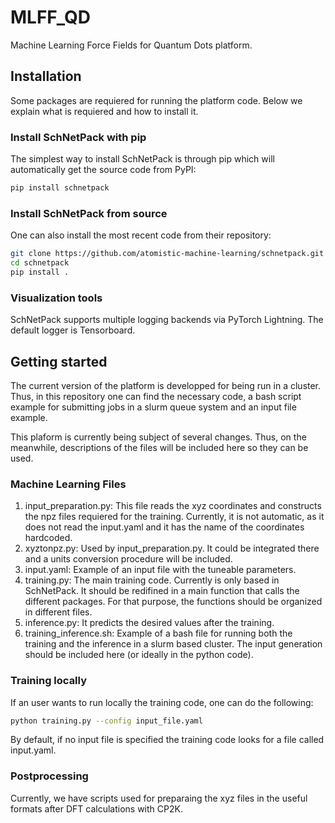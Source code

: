 # MLFF_QD
Machine Learning Force Fields for Quantum Dots platform.

## Installation
Some packages are requiered for running the platform code. Below we explain what is requiered and how to install it.

### Install SchNetPack with pip
The simplest way to install SchNetPack is through pip which will automatically get the source code from PyPI:

```bash
pip install schnetpack
```

### Install SchNetPack from source
One can also install the most recent code from their repository:

```bash
git clone https://github.com/atomistic-machine-learning/schnetpack.git
cd schnetpack
pip install .
```

### Visualization tools
SchNetPack supports multiple logging backends via PyTorch Lightning. The default logger is Tensorboard.

## Getting started
The current version of the platform is developped for being run in a cluster. Thus, in this repository one can find the necessary code, a bash script example for submitting jobs in a slurm queue system and an input file example.

This plaform is currently being subject of several changes. Thus, on the meanwhile, descriptions of the files will be included here so they can be used.

### Machine Learning Files
1. input_preparation.py: This file reads the xyz coordinates and constructs the npz files requiered for the training. Currently, it is not automatic, as it does not read the input.yaml and it has the name of the coordinates hardcoded.
2. xyztonpz.py: Used by input_preparation.py. It could be integrated there and a units conversion procedure will be included.
3. input.yaml: Example of an input file with the tuneable parameters.
4. training.py: The main training code. Currently is only based in SchNetPack. It should be redifined in a main function that calls the different packages. For that purpose, the functions should be organized in different files.
5. inference.py: It predicts the desired values after the training.
6. training_inference.sh: Example of a bash file for running both the training and the inference in a slurm based cluster. The input generation should be included here (or ideally in the python code).

### Training locally
If an user wants to run locally the training code, one can do the following:
```bash
python training.py --config input_file.yaml
```
By default, if no input file is specified the training code looks for a file called input.yaml.

### Postprocessing
Currently, we have scripts used for preparaing the xyz files in the useful formats after DFT calculations with CP2K.

